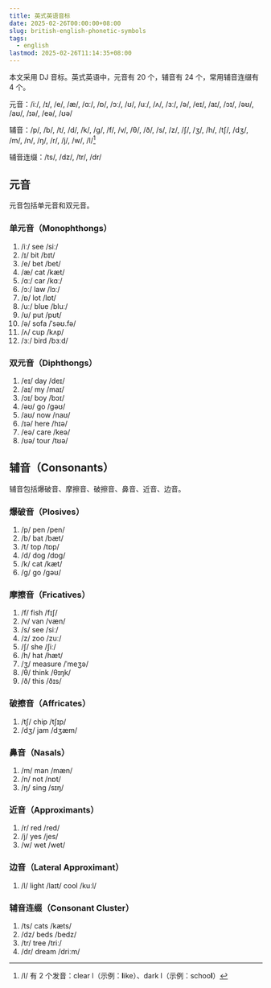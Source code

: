 ```yaml
---
title: 英式英语音标
date: 2025-02-26T00:00:00+08:00
slug: british-english-phonetic-symbols
tags:
  - english
lastmod: 2025-02-26T11:14:35+08:00
---
```


本文采用 DJ 音标。英式英语中，元音有 20 个，辅音有 24 个，常用辅音连缀有 4 个。

元音：/iː/, /ɪ/, /e/, /æ/, /ɑː/, /ɒ/, /ɔː/, /ʊ/, /uː/, /ʌ/, /ɜː/, /ə/, /eɪ/, /aɪ/, /ɔɪ/, /əʊ/, /aʊ/, /ɪə/, /eə/, /ʊə/

辅音：/p/, /b/, /t/, /d/, /k/, /ɡ/, /f/, /v/, /θ/, /ð/, /s/, /z/, /ʃ/, /ʒ/, /h/, /tʃ/, /dʒ/, /m/, /n/, /ŋ/, /r/, /j/, /w/, /l/[^l]

[^l]: /l/ 有 2 个发音：clear l（示例：**l**ike）、dark l（示例：schoo**l**）

辅音连缀：/ts/, /dz/, /tr/, /dr/

## 元音

元音包括单元音和双元音。

### 单元音（Monophthongs）

1. /iː/ see /siː/
1. /ɪ/ bit /bɪt/
1. /e/ bet /bet/
1. /æ/ cat /kæt/
1. /ɑː/ car /kɑː/
1. /ɔː/ law /lɔː/
1. /ɒ/ lot /lɒt/
1. /uː/ blue /bluː/
1. /ʊ/ put /pʊt/
1. /ə/ sofa /ˈsəʊ.fə/
1. /ʌ/ cup /kʌp/
1. /ɜː/ bird /bɜːd/

### 双元音（Diphthongs）

1. /eɪ/ day /deɪ/
1. /aɪ/ my /maɪ/
1. /ɔɪ/ boy /bɔɪ/
1. /əʊ/ go /ɡəʊ/
1. /aʊ/ now /naʊ/
1. /ɪə/ here /hɪə/
1. /eə/ care /keə/
1. /ʊə/ tour /tʊə/

## 辅音（Consonants）

辅音包括爆破音、摩擦音、破擦音、鼻音、近音、边音。

### 爆破音（Plosives）

1. /p/ pen /pen/
1. /b/ bat /bæt/
1. /t/ top /tɒp/
1. /d/ dog /dɒɡ/
1. /k/ cat /kæt/
1. /ɡ/ go /ɡəʊ/

### 摩擦音（Fricatives）

1. /f/ fish /fɪʃ/
1. /v/ van /væn/
1. /s/ see /siː/
1. /z/ zoo /zuː/
1. /ʃ/ she /ʃiː/
1. /h/ hat /hæt/
1. /ʒ/ measure /ˈmeʒə/
1. /θ/ think /θɪŋk/
1. /ð/ this /ðɪs/

### 破擦音（Affricates）

1. /tʃ/ chip /tʃɪp/
1. /dʒ/ jam /dʒæm/

### 鼻音（Nasals）

1. /m/ man /mæn/
1. /n/ not /nɒt/
1. /ŋ/ sing /sɪŋ/

### 近音（Approximants）

1. /r/ red /red/
1. /j/ yes /jes/
1. /w/ wet /wet/

### 边音（Lateral Approximant）

1. /l/ light /laɪt/ cool /kuːl/

### 辅音连缀（Consonant Cluster）

1. /ts/ cats /kæts/
2. /dz/ beds /bedz/
3. /tr/ tree /triː/
4. /dr/ dream /driːm/